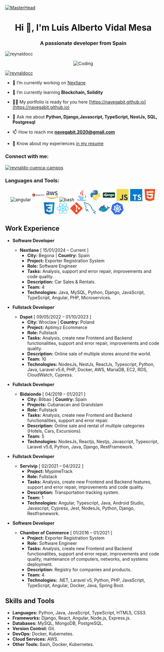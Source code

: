[![MasterHead](https://user-images.githubusercontent.com/74038190/241765440-80728820-e06b-4f96-9c9e-9df46f0cc0a5.gif)](https://reynaldoportfolio.github.io)

<h1 align="center">Hi 👋, I'm Luis Alberto Vidal Mesa</h1>
<h3 align="center">A passionate developer from Spain</h3>
<p align="left"> <img src="https://komarev.com/ghpvc/?username=reynaldocc&label=Profile%20views&color=0e75b6&style=flat" alt="reynaldocc" /> </p>

<p align="center">
  <img alt="Coding" width="400" src="https://user-images.githubusercontent.com/74038190/264141683-8aa99f6c-267d-4977-9cd3-1a4c11675863.gif">
</p>

<p align="left"> <a href="https://github.com/ryo-ma/github-profile-trophy"><img src="https://github-profile-trophy.vercel.app/?username=reynaldocc" alt="reynaldocc" /></a> </p>

- 🔭 I’m currently working on [Nextlane](https://www.nextlane.com/es/)

- 🌱 I’m currently learning **Blockchain, Solidity**

- 👨‍💻 My portfolio is ready for you here [https://navegabit.github.io](https://navegabit.github.io)

- 💬 Ask me about **Python, Django,Javascript, TypeScript, NestJs, SQL, Postgresql**

- 📫 How to reach me **navegabit.2020@gmail.com**

- 📄 Know about my experiences [in my resume](https://drive.google.com/file/d/1Y_mId4vFtaVM-8ru7WozaoDq9dYaL3gC/view?usp=sharing)

<h3 align="left">Connect with me:</h3>
<p align="left">
<a href="https://linkedin.com/in/reynaldo-cuenca-campos" target="blank"><img align="center" src="https://raw.githubusercontent.com/rahuldkjain/github-profile-readme-generator/master/src/images/icons/Social/linked-in-alt.svg" alt="reynaldo-cuenca-campos" height="30" width="40" /></a>
</p>

<h3 align="left">Languages and Tools:</h3>
<p align="center"> 
  <img src="https://angular.io/assets/images/logos/angular/angular.svg" alt="angular" width="40" height="40"/> 
  <img src="https://raw.githubusercontent.com/devicons/devicon/master/icons/angularjs/angularjs-original-wordmark.svg" alt="angularjs" width="40" height="40"/> 
  <img src="https://raw.githubusercontent.com/devicons/devicon/master/icons/amazonwebservices/amazonwebservices-original-wordmark.svg" alt="aws" width="40" height="40"/> 
  <img src="https://www.vectorlogo.zone/logos/gnu_bash/gnu_bash-icon.svg" alt="bash" width="40" height="40"/> 
  <!-- Add the remaining icons here -->
  <img src="https://raw.githubusercontent.com/devicons/devicon/master/icons/java/java-original.svg" alt="java" width="40" height="40"/> 
  <img src="https://raw.githubusercontent.com/devicons/devicon/master/icons/python/python-original.svg" alt="python" width="40" height="40"/> 
  <img src="https://raw.githubusercontent.com/devicons/devicon/master/icons/django/django-original.svg" alt="django" width="40" height="40"/> 
  <img src="https://raw.githubusercontent.com/devicons/devicon/master/icons/javascript/javascript-original.svg" alt="javascript" width="40" height="40"/> 
  <img src="https://raw.githubusercontent.com/devicons/devicon/master/icons/typescript/typescript-original.svg" alt="typescript" width="40" height="40"/> 
  <img src="https://raw.githubusercontent.com/devicons/devicon/master/icons/html5/html5-original.svg" alt="html5" width="40" height="40"/> 
  <img src="https://raw.githubusercontent.com/devicons/devicon/master/icons/css3/css3-original.svg" alt="css3" width="40" height="40"/> 
  <img src="https://raw.githubusercontent.com/devicons/devicon/master/icons/react/react-original.svg" alt="react" width="40" height="40"/> 
  <img src="https://raw.githubusercontent.com/devicons/devicon/master/icons/git/git-original.svg" alt="git" width="40" height="40"/> 
  <img src="https://raw.githubusercontent.com/devicons/devicon/master/icons/mysql/mysql-original.svg" alt="mysql" width="40" height="40"/> 
  <img src="https://raw.githubusercontent.com/devicons/devicon/master/icons/docker/docker-original.svg" alt="docker" width="40" height="40"/> 
  <img src="https://raw.githubusercontent.com/devicons/devicon/master/icons/kubernetes/kubernetes-plain.svg" alt="kubernetes" width="40" height="40"/> 
</p>

## Work Experience

- **Software Developer**
  - **Nextlane** [ 15/01/2024 – Current ]
    - **City:** Begona | **Country:** Spain
    - **Project:** Exporter Registration System
    - **Role:** Software Engineer
    - **Tasks:** Analysis, support and error repair, improvements and code quality.
    - **Description:** Car Sales & Rentals.
    - **Team:** 4
    - **Technologies:** Java, MySQL, Python, Django, JavaScript, TypeScript, Angular, PHP, Microservices.

- **Fullstack Developer**
  - **Dspot** [ 09/05/2022 – 01/10/2023 ]
    - **City:** Wroclaw | **Country:** Poland
    - **Project:** Aptimyz Ecommerce
    - **Role:** Fullstack
    - **Tasks:** Analysis, create new Frontend and Backend functionalities, support and error repair, improvements and code quality.
    - **Description:** Online sale of multiple stores around the world.
    - **Team:** 10
    - **Technologies:** NodesJs, NestJs, ReactJs, Typescript, Python, Java, Laravel v5.6, PHP, Docker, AWS, MariaDB, EC2, RDS, CloudWatch, Cypress.

- **Fullstack Developer**
  - **Bidaiondo** [ 04/2019 – 01/2021 ]
    - **City:** Bilbao | **Country:** Spain
    - **Projects:** Cubanacan and Grandslam
    - **Role:** Fullstack
    - **Tasks:** Analysis, create new Frontend and Backend functionalities, support and error repair.
    - **Description:** Online sale and rental of multiple categories (Hotels, Cars, Excursions).
    - **Team:** 5
    - **Technologies:** NodesJs, Reactjs, Nestjs, Javascript, Typescript, Laravel v5.6, Python, Java, Django, RestFramework.

- **Fullstack Developer**
  - **Servivip** [ 02/2021 – 04/2022 ]
    - **Project:** MypimeTrack
    - **Role:** Fullstack
    - **Tasks:** Analysis, create new Frontend and Backend features, support and error repair, improvements and code quality.
    - **Description:** Transportation tracking system.
    - **Team:** 1
    - **Technologies:** Angular, Typescript, Java, Android Studio, Javascript, Cypress, Jest, NodesJs, Python, Django, Restframework.

- **Software Developer**
  - **Chamber of Commerce** [ 01/2016 – 01/2021 ]
    - **Project:** Exporter Registration System
    - **Role:** Software Engineer
    - **Tasks:** Analysis, create new Frontend and Backend functionalities, support and error repair, improvements and code quality, maintenance of computers, networks, and systems deployment.
    - **Description:** Registry for companies and products.
    - **Team:** 4
    - **Technologies:** .NET, Laravel v5, Python, PHP, JavaScript, TypeScript, Angular, Docker, Java, Spring Boot.

## Skills and Tools

- **Languages:** Python, Java, JavaScript, TypeScript, HTML5, CSS3.
- **Frameworks:** Django, React, Angular, Node.js, Express.js.
- **Databases:** MySQL, MongoDB, PostgreSQL.
- **Version Control:** Git.
- **DevOps:** Docker, Kubernetes.
- **Cloud Services:** AWS.
- **Other Tools:** Bash, Docker, Kubernetes.
